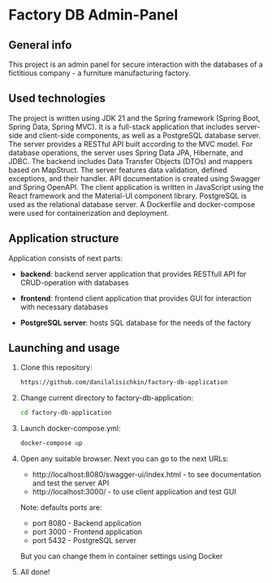 # Factory DB Admin-Panel 

## General info
This project is an admin panel for secure interaction with the databases of a fictitious company - a furniture manufacturing factory.

## Used technologies
The project is written using JDK 21 and the Spring framework (Spring Boot, Spring Data, Spring MVC). It is a full-stack application that includes server-side and client-side components, as well as a PostgreSQL database server. The server provides a RESTful API built according to the MVC model. For database operations, the server uses Spring Data JPA, Hibernate, and JDBC. The backend includes Data Transfer Objects (DTOs) and mappers based on MapStruct. The server features data validation, defined exceptions, and their handler. API documentation is created using Swagger and Spring OpenAPI. The client application is written in JavaScript using the React framework and the Material-UI component library. PostgreSQL is used as the relational database server. A Dockerfile and docker-compose were used for containerization and deployment.

## Application structure
Application consists of next parts:

- **backend**: backend server application that provides RESTfull API for CRUD-operation with databases 

- **frontend**: frontend client application that provides GUI for interaction with necessary databases 

- **PostgreSQL server**: hosts SQL database for the needs of the factory

## Launching and usage
1. Clone this repository:
   ```sh
   https://github.com/danilalisichkin/factory-db-application
2. Change current directory to factory-db-application:
   ```sh
   cd factory-db-application
   ```
3. Launch docker-compose.yml:
   ```sh
   docker-compose up
   ```
4. Open any suitable browser. Next you can go to the next URLs:
    - http://localhost:8080/swagger-ui/index.html - to see documentation and test the server API
    - http://localhost:3000/ - to use client application and test GUI
   
   Note: defaults ports are:
    - port 8080 - Backend application
    - port 3000 - Frontend application
    - port 5432 - PostgreSQL server

    But you can change them in container settings using Docker
5. All done!